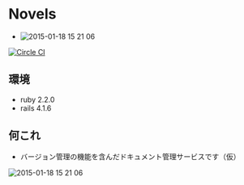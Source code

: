 # Novels
* ![2015-01-18 15 21 06](https://cloud.githubusercontent.com/assets/4850156/5791631/d9177bde-9f25-11e4-8efe-319a55ff7671.jpg)

[![Circle CI](https://circleci.com/gh/reizist/novels.svg?style=svg)](https://circleci.com/gh/reizist/novels)

## 環境
* ruby 2.2.0
* rails 4.1.6

## 何これ
* バージョン管理の機能を含んだドキュメント管理サービスです（仮）

![2015-01-18 15 21 06](https://cloud.githubusercontent.com/assets/4850156/5791631/d9177bde-9f25-11e4-8efe-319a55ff7671.jpg) 
